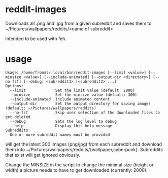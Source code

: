 # reddit-images
Downloads all .png and .jpg from a given subreddit and saves them to ~/Pictures/wallpapers/reddits/&lt;name of subreddit>

intended to be used with feh.

# usage
```
Usage: /home/fromml/.local/bin/reddit-images [--limit <value>] [--minsize <value>] [--include-animated] [--output-dir <directory>] [--no-fzf] [--debug] <subreddit1> [<subreddit2> ...]
Options:
  --limit             Set the limit value (default: 2000)
  --minsize           Set the minsize value (default: 300)
  --include-animated  Include animated content
  --output-dir        Set the output directory for saving images (default: ~/Pictures/wallpapers/reddits)
  --no-fzf            Skip user selection of the downloaded files to get deleted
  --debug             Sets the log level to debug
  --help              Display this help message
Subreddits:
  One or more subreddit names must be provided
```

will get the latest 300 images (png/jpg) from each subreddit and download them into ~/Pictures/wallpapers/reddits/{wallpaper,cyberpunk}.
Subreddits that exist will get ignored obviously.

Change the MINSIZE in the script to change the minimal size (height or width) a picture needs to have to get downloaded (currently: 2000).
